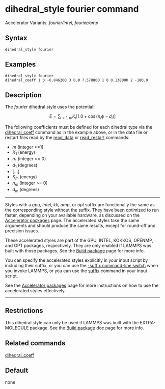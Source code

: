 # dihedral_style fourier command

Accelerator Variants: *fourier/intel*, *fourier/omp*

## Syntax

``` LAMMPS
dihedral_style fourier
```

## Examples

``` LAMMPS
dihedral_style fourier
dihedral_coeff 1 3 -0.846200 3 0.0 7.578800 1 0 0.138000 2 -180.0
```

## Description

The *fourier* dihedral style uses the potential:

$$E = \sum_{i=1,m} K_i  [ 1.0 + \cos ( n_i \phi - d_i ) ]$$

The following coefficients must be defined for each dihedral type via
the [dihedral_coeff](dihedral_coeff) command as in the example above, or
in the data file or restart files read by the [read_data](read_data) or
[read_restart](read_restart) commands:

-   $m$ (integer \>=1)
-   $K_1$ (energy)
-   $n_1$ (integer \>= 0)
-   $d_1$ (degrees)
-   \[\...\]
-   $K_m$ (energy)
-   $n_m$ (integer \>= 0)
-   $d_m$ (degrees)

------------------------------------------------------------------------

Styles with a *gpu*, *intel*, *kk*, *omp*, or *opt* suffix are
functionally the same as the corresponding style without the suffix.
They have been optimized to run faster, depending on your available
hardware, as discussed on the [Accelerator packages](Speed_packages)
page. The accelerated styles take the same arguments and should produce
the same results, except for round-off and precision issues.

These accelerated styles are part of the GPU, INTEL, KOKKOS, OPENMP, and
OPT packages, respectively. They are only enabled if LAMMPS was built
with those packages. See the [Build package](Build_package) page for
more info.

You can specify the accelerated styles explicitly in your input script
by including their suffix, or you can use the [-suffix command-line
switch](Run_options) when you invoke LAMMPS, or you can use the
[suffix](suffix) command in your input script.

See the [Accelerator packages](Speed_packages) page for more
instructions on how to use the accelerated styles effectively.

------------------------------------------------------------------------

## Restrictions

This dihedral style can only be used if LAMMPS was built with the
EXTRA-MOLECULE package. See the [Build package](Build_package) doc page
for more info.

## Related commands

[dihedral_coeff](dihedral_coeff)

## Default

none
